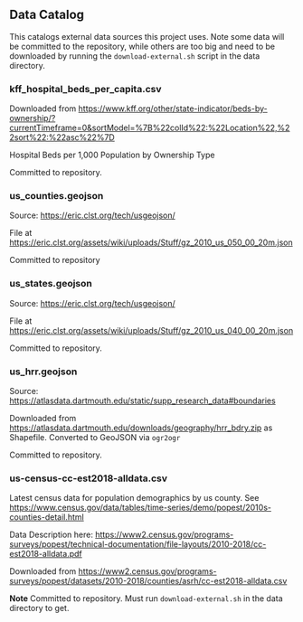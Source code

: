 ## Data Catalog

This catalogs external data sources this project uses. Note some data will be committed to the repository, while
others are too big and need to be downloaded by running the `download-external.sh` script in the data directory.

### kff_hospital_beds_per_capita.csv

Downloaded from https://www.kff.org/other/state-indicator/beds-by-ownership/?currentTimeframe=0&sortModel=%7B%22colId%22:%22Location%22,%22sort%22:%22asc%22%7D

Hospital Beds per 1,000 Population by Ownership Type

Committed to repository.

### us_counties.geojson

Source: https://eric.clst.org/tech/usgeojson/

File at https://eric.clst.org/assets/wiki/uploads/Stuff/gz_2010_us_050_00_20m.json

Committed to repository

### us_states.geojson

Source: https://eric.clst.org/tech/usgeojson/

File at https://eric.clst.org/assets/wiki/uploads/Stuff/gz_2010_us_040_00_20m.json

Committed to repository.

### us_hrr.geojson

Source: https://atlasdata.dartmouth.edu/static/supp_research_data#boundaries

Downloaded from https://atlasdata.dartmouth.edu/downloads/geography/hrr_bdry.zip as Shapefile.
Converted to GeoJSON via `ogr2ogr`

Committed to repository.

### us-census-cc-est2018-alldata.csv

Latest census data for population demographics by us county. See https://www.census.gov/data/tables/time-series/demo/popest/2010s-counties-detail.html

Data Description here: https://www2.census.gov/programs-surveys/popest/technical-documentation/file-layouts/2010-2018/cc-est2018-alldata.pdf

Downloaded from https://www2.census.gov/programs-surveys/popest/datasets/2010-2018/counties/asrh/cc-est2018-alldata.csv

**Note** Committed to repository. Must run `download-external.sh` in the data directory to get.
